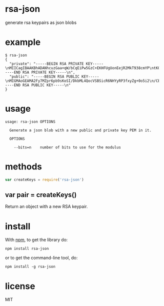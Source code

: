# rsa-json

generate rsa keypairs as json blobs

# example

```
$ rsa-json
{
  "private": "-----BEGIN RSA PRIVATE KEY-----\nMIICagIBAAKBhADANhcuzGaa+qW/bCqEiPw5GzC+EKHFUgUonEejR2MkT938cmYP\ntKOYtvwhP4GfvnOMds63+Rx0SqGNa87z2V0RvYU7DFtB8cmqxgqIlpzv+J5qh+32\n7UpIwUSQYyOld+XKQcRHQFq7dwsb4bDcGErhbrD7olZzoAVkEK1CO0nIY9JlGQID\nAQABAoGEALws+HtPj3BQzS5f1ixU9CFwVkLtg4LrrrM4dQYMYKpvKpP456Seo79h\n/esLAnuC+BrfQbhpQQs0+X67uiuPdQdmGa8iPUhtpDSX5II3+9vjbJmpoehD5lAi\n0BD9pbgkpmPc9YnE6hUFoKWNU5CnFVh/5Eefn9Y1VZErEMIXaAjf0E7RAkIO5Dgx\n4n1X0q9XDp+WR+sO5YFZNE5H13KSDLjT5QFy20FPoCx20AY0yvweitNFBIi+1b8T\ne9DhZf8q55UKdf++860CQgzoT6Mn5RpOr5mb6uVttepHam+EsZWh1z++ayrjrj0N\nFKnJvqMqtfTk9Nc2VK76p4gi+bcbxylcZosnw8bMxpFEnQJCCrjRqUFNRHWi38jc\nqOTBXylqN6NMlbePe48DaTXjFCK/5KgMO8POJCbe3tLQCUqZduYJvOqSXCgHUIoL\nqsuJR6DFAkIDnwEIkt6xXLXi8F0b9IV+rn5rvtxbUEYk+fTy2WE+e3b6k0DKYece\nR0VxQyrK1EM/7CAGgOKE9glGrOc91KE4i/kCQgkmK6aMv60S5JqeAanzn9eNbdmA\nQrh75sHVwK8rSW/IbgE/uKpK0RCkYD5Fd+L+FUqsDWlrof2CJFxZwBzKNbRliw==\n-----END RSA PRIVATE KEY-----\n",
  "public": "-----BEGIN RSA PUBLIC KEY-----\nMIGMAoGEAMA2Fy7MZpr6pb9sKoSI/DkbML4QocVSBSicR6NHYyRP3fxyZg+0o5i2\n/CE/gZ++c4x2zrf5HHRKoY1rzvPZXRG9hTsMW0HxyarGCoiWnO/4nmqH7fbtSkjB\nRJBjI6V35cpBxEdAWrt3CxvhsNwYSuFusPuiVnOgBWQQrUI7Schj0mUZAgMBAAE=\n-----END RSA PUBLIC KEY-----\n"
}
```

# usage

```
usage: rsa-json OPTIONS

  Generate a json blob with a new public and private key PEM in it.
  
  OPTIONS
  
    --bits=n    number of bits to use for the modulus

```

# methods

``` js
var createKeys = require('rsa-json')
```

## var pair = createKeys()

Return an object with a new RSA keypair.

# install

With [npm](https://npmjs.org), to get the library do:

```
npm install rsa-json
```

or to get the command-line tool, do:

```
npm install -g rsa-json
```

# license

MIT
